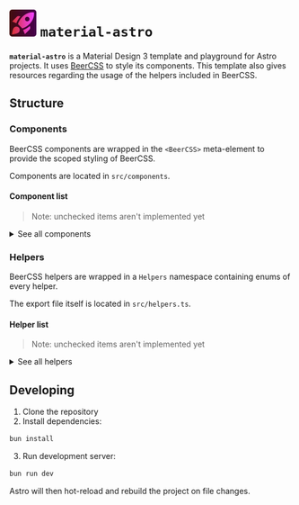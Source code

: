 # ![material-astro logo](public/icon.svg) `material-astro`

**`material-astro`** is a Material Design 3 template and playground for Astro projects. It uses [BeerCSS](https://github.com/beercss/beercss) to style its components. This template also gives resources regarding the usage of the helpers included in BeerCSS.

## Structure

### Components

BeerCSS components are wrapped in the `<BeerCSS>` meta-element to provide the scoped styling of BeerCSS.

Components are located in `src/components`.

#### Component list

> Note: unchecked items aren't implemented yet

<details>
<summary>See all components</summary>

- [x] Badge
- [x] Button
- [x] Card
- [x] Checkbox
- [x] Chip
- [x] Container
- [x] Dialog
- [x] Divider
- [ ] Expansion
- [ ] Grid
- [ ] Icon
- [ ] Input
- [ ] Layout
- [ ] List
- [ ] Media
- [ ] Menu
- [ ] Navigation
- [ ] Overlay
- [ ] Page
- [ ] Progress
- [ ] Radio
- [ ] Select
- [ ] Slider
- [ ] Snackbar
- [ ] Switch
- [ ] Table
- [ ] Tabs
- [ ] Textarea
- [ ] Tooltip
- [ ] Typography

</details>

### Helpers

BeerCSS helpers are wrapped in a `Helpers` namespace containing enums of every helper.

The export file itself is located in `src/helpers.ts`.

#### Helper list

> Note: unchecked items aren't implemented yet

<details>
<summary>See all helpers</summary>

- [x] Alignments
- [x] Blurs
- [x] Colors
- [x] Directions
- [x] Elevates
- [x] Forms
- [x] Margins
- [x] Opacities
- [x] Paddings
- [x] Positions
- [x] Responsive
- [x] Ripples
- [x] Scrolls
- [x] Shadows
- [x] Sizes
- [x] Spaces
- [x] Theme
- [x] Triggers
- [x] Typography
- [x] Waves

</details>

## Developing

1. Clone the repository
2. Install dependencies:

```bash
bun install
```

3. Run development server:

```bash
bun run dev
```

Astro will then hot-reload and rebuild the project on file changes.
